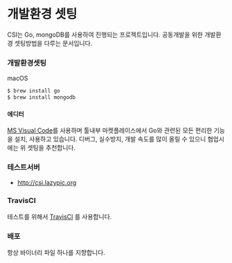 # 개발환경 셋팅

CSI는 Go, mongoDB를 사용하여 진행되는 프로젝트입니다.
공동개발을 위한 개발환경 셋팅방법을 다루는 문서입니다.

### 개발환경셋팅
macOS

```bash
$ brew install go
$ brew install mongodb
```

#### 에디터
[MS Visual Code](https://code.visualstudio.com)를 사용하며 툴내부 마켓플레이스에서 Go와 관련된 모든 편리한 기능을 설치, 사용하고 있습니다.
디버그, 실수방지, 개발 속도를 많이 올릴 수 있으니 협업시에는 위 셋팅을 추천합니다.

### 테스트서버
- http://csi.lazypic.org

### TravisCI
테스트를 위해서 [TravisCI](https://docs.travis-ci.com) 를 사용합니다.

### 배포
항상 바이너리 파일 하나를 지향합니다.